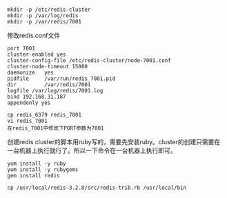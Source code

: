 #
```
mkdir -p /etc/redis-cluster
mkdir -p /var/log/redis
mkdir -p /var/redis/7001
```

修改redis.conf文件
```
port 7001
cluster-enabled yes
cluster-config-file /etc/redis-cluster/node-7001.conf
cluster-node-timeout 15000
daemonize	yes							
pidfile		/var/run/redis_7001.pid 						
dir 		/var/redis/7001		
logfile /var/log/redis/7001.log
bind 192.168.31.187		
appendonly yes
```

```
cp redis_6379 redis_7001
vi redis_7001
在redis_7001中修改下PORT参数为7001
```

创建redis cluster的脚本用ruby写的，需要先安装ruby。cluster的创建只需要在一台机器上执行就行了。所以一下命令在一台机器上执行即可。
```shell
yum install -y ruby
yum install -y rubygems
gem install redis

cp /usr/local/redis-3.2.8/src/redis-trib.rb /usr/local/bin
```